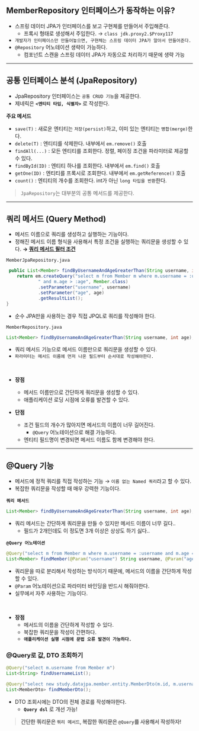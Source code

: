 ## MemberRepository 인터페이스가 동작하는 이유?

- 스프링 데이터 JPA가 인터페이스를 보고 구현체를 만들어서 주입해준다.
  - 프록시 형태로 생성해서 주입한다. → `class jdk.proxy2.$Proxy117`
- `개발자가 인터페이스만 만들어놓으면, 구현체는 스프링 데이터 JPA가 알아서 만들어준다.`
- `@Repository` 어노테이션 생략이 가능하다.
  - 컴포넌트 스캔을 스프링 데이터 JPA가 자동으로 처리하기 때문에 생략 가능

---

## 공통 인터페이스 분석 (JpaRepository)

- JpaRepository 인터페이스는 `공통 CRUD 기능`을 제공한다.
- 제네릭은 **`<엔티티 타입, 식별자>`** 로 작성한다.

**주요 메서드**

- `save(T)` : 새로운 엔티티는 `저장(persist)`하고, 이미 있는 엔티티는 `병합(merge)`한다.
- `delete(T)` : 엔티티를 삭제한다. 내부에서 `em.remove()` 호출
- `findAll(...)` : 모든 엔티티를 조회한다. 정렬, 페이징 조건을 파라미터로 제공할 수 있다.
- `findById(ID)` : 엔티티 하나를 조회한다. 내부에서 `em.find()` 호출
- `getOne(ID)` : 엔티티를 프록시로 조회한다. 내부에서 `em.getReference()` 호출
- `count()` : 엔티티의 개수를 조회한다. int가 아닌 `long 타입을 반환`한다.

> `JpaRepository`는 대부분의 공통 메서드를 제공한다.

---

## 쿼리 메서드 (Query Method)

- 메서드 이름으로 쿼리를 생성하고 실행하는 기능이다.
- 정해진 메서드 이름 형식을 사용해서 특정 조건을 실행하는 쿼리문을 생성할 수 있다.
  **→ [쿼리 메서드 필터 조건](https://docs.spring.io/spring-data/jpa/docs/current/reference/html/#jpa.query-methods.query-creation)**

`MemberJpaRepository.java`

```java
 public List<Member> findByUsernameAndAgeGreaterThan(String username, int age) {
    return em.createQuery("select m from Member m where m.username = :username" +
            " and m.age > :age", Member.class)
            .setParameter("username", username)
            .setParameter("age", age)
            .getResultList();
}
```

- 순수 JPA만을 사용하는 경우 직접 JPQL로 쿼리를 작성해야 한다.

`MemberRepository.java`

```java
List<Member> findByUsernameAndAgeGreaterThan(String username, int age);
```

- 쿼리 메서드 기능으로 메서드 이름만으로 쿼리문을 생성할 수 있다.
- `파라미터는 메서드 이름에 먼저 나온 필드부터 순서대로 작성해야한다.`

<br>

- **장점**

  - 메서드 이름만으로 간단하게 쿼리문을 생성할 수 있다.
  - 애플리케이션 로딩 시점에 오류를 발견할 수 있다.

- **단점**
  - 조건 필드의 개수가 많아지면 메서드의 이름이 너무 길어진다.
    - `@Query` 어노테이션으로 해결 가능하다.
  - 엔티티 필드명이 변경되면 메서드 이름도 함께 변경해야 한다.

---

## @Query 기능

- 메서드에 정적 쿼리를 직접 작성하는 기능 → `이름 없는 Named 쿼리`라고 할 수 있다.
- 복잡한 쿼리문을 작성할 때 매우 강력한 기능이다.

**`쿼리 메서드`**

```java
List<Member> findByUsernameAndAgeGreaterThan(String username, int age);
```

- 쿼리 메서드는 간단하게 쿼리문을 만들 수 있지만 메서드 이름이 너무 길다..
  - 필드가 2개인데도 이 정도면 3개 이상은 상상도 하기 싫다..

**`@Query 어노테이션`**

```java
@Query("select m from Member m where m.username = :username and m.age = :age")
List<Member> findMember(@Param("username") String username, @Param("age") int age);
```

- 쿼리문을 따로 분리해서 작성하는 방식이기 때문에, 메서드의 이름을 간단하게 작성할 수 있다.
- `@Param` 어노테이션으로 파라미터 바인딩을 반드시 해줘야한다.
- 실무에서 자주 사용하는 기능이다.

<br>

- **장점**
  - 메서드의 이름을 간단하게 작성할 수 있다.
  - 복잡한 쿼리문을 작성이 간편하다.
  - **`애플리케이션 실행 시점에 문법 오류 발견이 가능하다.`**

### @Query로 값, DTO 조회하기

```java
@Query("select m.username from Member m")
List<String> findUsernameList();
```

```java
@Query("select new study.datajpa.member.entity.MemberDto(m.id, m.username, t.name) from Member m join m.team t")
List<MemberDto> findMemberDto();
```

- DTO 조회시에는 DTO의 전체 경로를 작성해야한다.
  - **`Query dsl`** 로 개선 가능!

> **간단한 쿼리문은 `쿼리 메서드`, 복잡한 쿼리문은 `@Query`를 사용해서 작성하자!**
